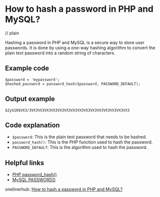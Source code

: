 # How to hash a password in PHP and MySQL?
// plain

Hashing a password in PHP and MySQL is a secure way to store user passwords. It is done by using a one-way hashing algorithm to convert the plain text password into a random string of characters.

## Example code

```
$password = 'mypassword';
$hashed_password = password_hash($password, PASSWORD_DEFAULT);
```

## Output example

```
$2y$10$VX3/3VX3VX3VX3VX3VX3VX3VX3VX3VX3VX3VX3VX3VX3VX3VX3
```

## Code explanation

- `$password`: This is the plain text password that needs to be hashed.
- `password_hash()`: This is the PHP function used to hash the password.
- `PASSWORD_DEFAULT`: This is the algorithm used to hash the password.

## Helpful links
- [PHP password_hash()](https://www.php.net/manual/en/function.password-hash.php)
- [MySQL PASSWORD()](https://dev.mysql.com/doc/refman/8.0/en/encryption-functions.html#function_password)

onelinerhub: [How to hash a password in PHP and MySQL?](https://onelinerhub.com/php-mysql/how-to-hash-a-password-in-php-and-mysql)